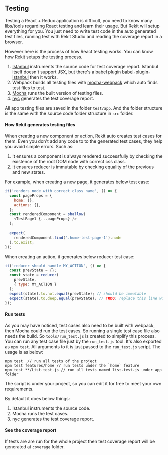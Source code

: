 ## Testing

Testing a React + Redux application is difficult, you need to know many libs/tools regarding React testing and learn their usage. But Rekit will setup everything for you. You just need to write test code in the auto generated test files, running test with Rekit Studio and reading the coverage report in a browser.

However here is the process of how React testing works. You can know how Rekit setups the testing process.

1. [Istanbul](https://github.com/gotwarlost/istanbul) instruments the source code for test coverage report. Istanbul itself doesn't support JSX, but there's a babel plugin [babel-plugin-istanbul](https://github.com/istanbuljs/babel-plugin-istanbul) then it works.
2. Webpack builds all testing files with [mocha-webpack](https://github.com/zinserjan/mocha-webpack) which auto finds test files to test.
3. [Mocha](https://github.com/mochajs/mocha) runs the built version of testing files.
4. [nyc](https://github.com/istanbuljs/nyc) generates the test coverage report.

All app testing files are saved in the folder `test/app`. And the folder structure is the same with the source code folder structure in `src` folder.

#### How Rekit generates testing files
When creating a new component or action, Rekit auto creates test cases for them. Even you don't add any code to to the generated test cases, they help you avoid simple errors. Such as:

1. It ensures a component is always rendered successfully by checking the existence of the root DOM node with correct css class.
2. It ensures reducer is immutable by checking equality of the previous and new states.

For example, when creating a new page, it generates below test case:
```javascript
it('renders node with correct class name', () => {
  const pageProps = {
    home: {},
    actions: {},
  };
  const renderedComponent = shallow(
    <TestPage1 {...pageProps} />
  );

  expect(
    renderedComponent.find('.home-test-page-1').node
  ).to.exist;
});
```

When creating an action, it generates below reducer test case:
```javascript
it('reducer should handle MY_ACTION', () => {
  const prevState = {};
  const state = reducer(
    prevState,
    { type: MY_ACTION }
  );
  expect(state).to.not.equal(prevState); // should be immutable
  expect(state).to.deep.equal(prevState); // TODO: replace this line with real case.
});
```

#### Run tests
As you may have noticed, test cases also need to be built with webpack, then Mocha could run the test cases. So running a single test case file also needs the build. So `tools/run_test.js` is created to simplify this process. You can run any test case file just by the `run_test.js` tool. It's also exported as `npm test`. All arguments to it is just passed to the `run_test.js` script. The usage is as below:
```
npm test  // run all tests of the project
npm test features/home // run tests under the `home` feature
npm test **/List.test.js // run all tests named list.test.js under app folder
```

The script is under your project, so you can edit it for free to meet your own requirements.

By default it does below things:

1. Istanbul instruments the source code.
2. Mocha runs the test cases.
3. nyc generates the test coverage report.


#### See the coverage report
If tests are are run for the whole project then test coverage report will be generated at `coverage` folder.
